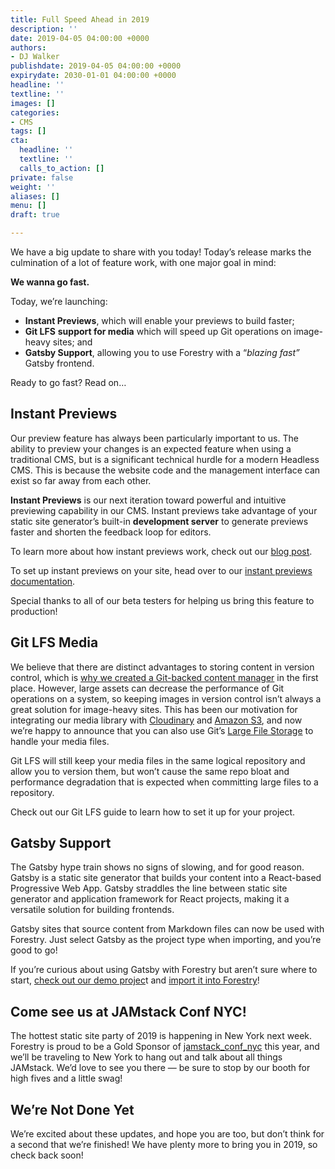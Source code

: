 ```yaml
---
title: Full Speed Ahead in 2019
description: ''
date: 2019-04-05 04:00:00 +0000
authors:
- DJ Walker
publishdate: 2019-04-05 04:00:00 +0000
expirydate: 2030-01-01 04:00:00 +0000
headline: ''
textline: ''
images: []
categories:
- CMS
tags: []
cta:
  headline: ''
  textline: ''
  calls_to_action: []
private: false
weight: ''
aliases: []
menu: []
draft: true

---
```

We have a big update to share with you today! Today’s release marks the culmination of a lot of feature work, with one major goal in mind:

**We wanna go fast.**

Today, we’re launching: 

- **Instant Previews**, which will enable your previews to build faster;
- **Git LFS** **support for media** which will speed up Git operations on image-heavy sites; and
- **Gatsby Support**, allowing you to use Forestry with a “*blazing fast”* Gatsby frontend.

Ready to go fast? Read on…


## Instant Previews

Our preview feature has always been particularly important to us. The ability to preview your changes is an expected feature when using a traditional CMS, but is a significant technical hurdle for a modern Headless CMS. This is because the website code and the management interface can exist so far away from each other.

**Instant Previews** is our next iteration toward powerful and intuitive previewing capability in our CMS. Instant previews take advantage of your static site generator’s built-in **development server** to generate previews faster and shorten the feedback loop for editors.

To learn more about how instant previews work, check out our [blog post](https://forestry.io/blog/what-are-instant-previews).

To set up instant previews on your site, head over to our [instant previews documentation](https://forestry.io/docs/previews/instant-previews/).

Special thanks to all of our beta testers for helping us bring this feature to production!


## Git LFS Media

We believe that there are distinct advantages to storing content in version control, which is [why we created a Git-backed content manager](https://forestry.io/blog/why-we-created-a-git-backed-content-manager/) in the first place. However, large assets can decrease the performance of Git operations on a system, so keeping images in version control isn’t always a great solution for image-heavy sites. This has been our motivation for integrating our media library with [Cloudinary](https://forestry.io/docs/media/s3/) and [Amazon S3](https://forestry.io/docs/media/s3/), and now we’re happy to announce that you can also use Git’s [Large File Storage](https://git-lfs.github.com/) to handle your media files.

Git LFS will still keep your media files in the same logical repository and allow you to version them, but won’t cause the same repo bloat and performance degradation that is expected when committing large files to a repository.

Check out our Git LFS guide to learn how to set it up for your project.


## Gatsby Support

The Gatsby hype train shows no signs of slowing, and for good reason. Gatsby is a static site generator that builds your content into a React-based Progressive Web App. Gatsby straddles the line between static site generator and application framework for React projects, making it a versatile solution for building frontends.

Gatsby sites that source content from Markdown files can now be used with Forestry. Just select Gatsby as the project type when importing, and you’re good to go!

If you’re curious about using Gatsby with Forestry but aren’t sure where to start, [check out our demo projec](https://forestryio.github.io/gatsby-starter-forestry/)t and [import it into Forestry](https://app.forestry.io/quick-start?repo=forestryio/gatsby-starter-forestry&branch=master&engine=gatsby)!


## Come see us at JAMstack Conf NYC!

The hottest static site party of 2019 is happening in New York next week. Forestry is proud to be a Gold Sponsor of [jamstack_conf_nyc](https://jamstackconf.com/) this year, and we’ll be traveling to New York to hang out and talk about all things JAMstack. We’d love to see you there — be sure to stop by our booth for high fives and a little swag!


## We’re Not Done Yet

We’re excited about these updates, and hope you are too, but don’t think for a second that we’re finished! We have plenty more to bring you in 2019, so check back soon!